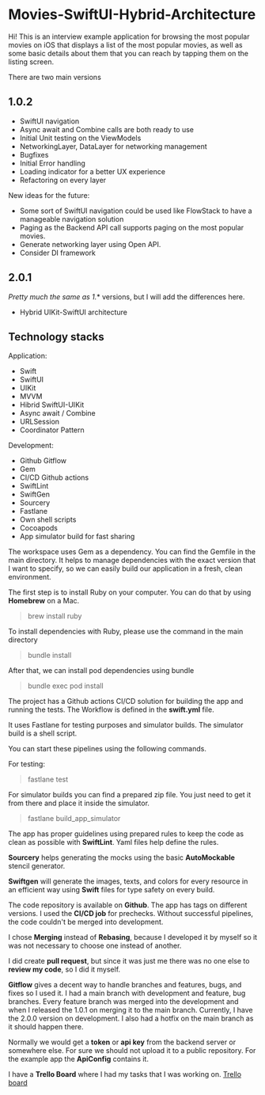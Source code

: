 # Movies-SwiftUI-Hybrid-Architecture

Hi! This is an interview example application for browsing the most popular movies on iOS that displays a list of the most popular movies, as well as some basic details about them that you can reach by tapping them on the listing screen.

There are two main versions

## 1.0.2

 - SwiftUI navigation
 - Async await and Combine calls are both ready to use
 - Initial Unit testing on the ViewModels
 - NetworkingLayer, DataLayer for networking management
 - Bugfixes
 - Initial Error handling
 - Loading indicator for a better UX experience
 - Refactoring on every layer

New ideas for the future:

 - Some sort of SwiftUI navigation could be used like FlowStack to have a manageable navigation solution
 - Paging as the Backend API call supports paging on the most popular movies.
 - Generate networking layer using Open API.
 - Consider DI framework

## 2.0.1

*Pretty much the same as 1.** versions, but I will add the differences here.

 - Hybrid UIKit-SwiftUI architecture

## Technology stacks 
Application:
 - Swift
 - SwiftUI
 - UIKit
 - MVVM
 - Hibrid SwiftUI-UIKit
 - Async await / Combine
 - URLSession
 - Coordinator Pattern
 
Development:
 - Github Gitflow
 - Gem
 - CI/CD Github actions
 - SwiftLint
 - SwiftGen
 - Sourcery
 - Fastlane
 - Own shell scripts
 - Cocoapods
 - App simulator build for fast sharing

The workspace uses Gem as a dependency. You can find the Gemfile in the main directory. It helps to manage dependencies with the exact version that I want to specify, so we can easily build our application in a fresh, clean environment.

The first step is to install Ruby on your computer. You can do that by using **Homebrew** on a Mac.  

> brew install ruby

To install dependencies with Ruby, please use the command in the main directory

> bundle install

After that, we can install pod dependencies using bundle

> bundle exec pod install

The project has a Github actions CI/CD solution for building the app and running the tests. The Workflow is defined in the **swift.yml** file.

It uses Fastlane for testing purposes and simulator builds. The simulator build is a shell script.

You can start these pipelines using the following commands.

For testing:

> fastlane test

For simulator builds you can find a prepared zip file. You just need to get it from there and place it inside the simulator.

> fastlane build_app_simulator

The app has proper guidelines using prepared rules to keep the code as clean as possible with **SwiftLint**. Yaml files help define the rules.

**Sourcery** helps generating the mocks using the basic **AutoMockable** stencil generator.

**Swiftgen** will generate the images, texts, and colors for every resource in an efficient way using **Swift** files for type safety on every build.

The code repository is available on **Github**. The app has tags on different versions. I used the **CI/CD job** for prechecks. Without successful pipelines, the code couldn't be merged into development. 

I chose **Merging** instead of **Rebasing**, because I developed it by myself so it was not necessary to choose one instead of another. 

I did create **pull request**, but since it was just me there was no one else to **review my code**, so I did it myself.

**Gitflow** gives a decent way to handle branches and features, bugs, and fixes so I used it. I had a main branch with development and feature, bug branches. Every feature branch was merged into the development and when I released the 1.0.1 on merging it to the main branch. Currently, I have the 2.0.0 version on development. I also had a hotfix on the main branch as it should happen there.

Normally we would get a **token** or **api key** from the backend server or somewhere else. For sure we should not upload it to a public repository. For the example app the **ApiConfig** contains it.

I have a **Trello Board** where I had my tasks that I was working on. 
[Trello board](https://trello.com/invite/b/4NHizS4I/ATTI4eb3c464bd4964d7dd48250ce5c6d2a337FAA1DE/movies-app)
